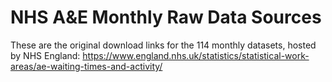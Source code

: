 # NHS A&E Monthly Raw Data Sources

These are the original download links for the 114 monthly datasets, hosted by NHS England:
https://www.england.nhs.uk/statistics/statistical-work-areas/ae-waiting-times-and-activity/ 
